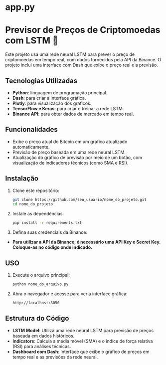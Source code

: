 # app.py
# Previsor de Preços de Criptomoedas com LSTM 🚀

Este projeto usa uma rede neural LSTM para prever o preço de criptomoedas em tempo real, com dados fornecidos pela API da Binance. O projeto inclui uma interface com Dash que exibe o preço real e a previsão.

## Tecnologias Utilizadas
- **Python**: linguagem de programação principal.
- **Dash**: para criar a interface gráfica.
- **Plotly**: para visualização dos gráficos.
- **TensorFlow e Keras**: para criar e treinar a rede LSTM.
- **Binance API**: para obter dados de mercado em tempo real.

## Funcionalidades
- Exibe o preço atual do Bitcoin em um gráfico atualizado automaticamente.
- Previsão de preço baseada em uma rede neural LSTM.
- Atualização do gráfico de previsão por meio de um botão, com visualização de indicadores técnicos (como SMA e RSI).

## Instalação

1. Clone este repositório:
   ```bash
   git clone https://github.com/seu_usuario/nome_do_projeto.git
   cd nome_do_projeto

2. Instale as dependências:
   ```bash
   pip install -r requirements.txt

4. Defina suas credenciais da Binance:
- **Para utilizar a API da Binance, é necessário uma API Key e Secret Key. Coloque-as no código onde indicado.**

## USO
1. Execute o arquivo principal:
   ```bash
   python nome_do_arquivo.py
   
3. Abra o navegador e acesse para ver a interface gráfica:
   ```bash
   http://localhost:8050


## Estrutura do Código
- **LSTM Model**: Utiliza uma rede neural LSTM para previsão de preços baseada em dados históricos.
- **Indicators**: Calcula a média móvel (SMA) e o índice de força relativa (RSI) para análises técnicas.
- **Dashboard com Dash**: Interface que exibe o gráfico de preços em tempo real e as previsões da rede neural.
